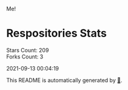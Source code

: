 Me!

# Respositories Stats
Stars Count: 209  
Forks Count: 3

2021-09-13 00:04:19  

This README is automatically generated by [🐰](https://github.com/rnitta/rnitta).
